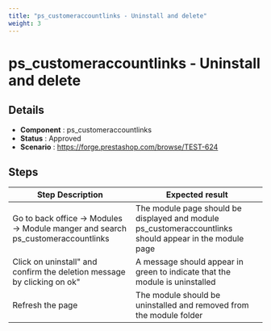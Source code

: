 ```yaml
---
title: "ps_customeraccountlinks - Uninstall and delete"
weight: 3
---
```


# ps_customeraccountlinks - Uninstall and delete
## Details
* **Component** : ps_customeraccountlinks
* **Status** : Approved
* **Scenario** : https://forge.prestashop.com/browse/TEST-624

## Steps
| Step Description | Expected result |
| ----- | ----- |
| Go to back office -> Modules -> Module manger and search ps_customeraccountlinks | The module page should be displayed and module ps_customeraccountlinks should appear in the module page |
| Click on uninstall" and confirm the deletion message by clicking on ok" | A message should appear in green to indicate that the module is uninstalled |
| Refresh the page | The module should be uninstalled and removed from the module folder |